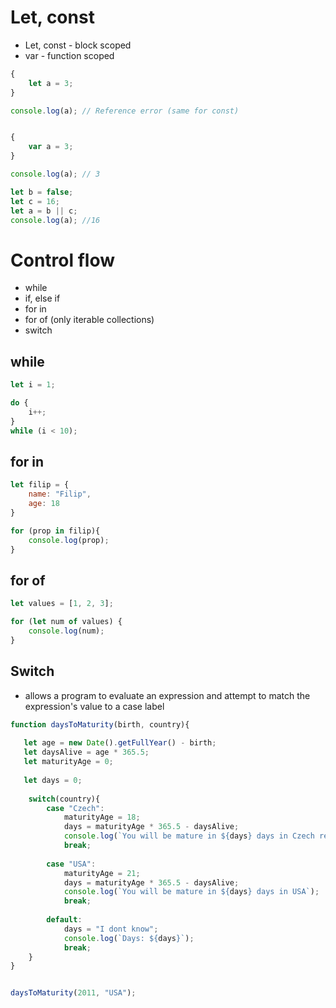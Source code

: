 
# Let, const 
* Let, const - block scoped
* var - function scoped



```javascript
{
    let a = 3;
}

console.log(a); // Reference error (same for const)


{
    var a = 3;
}

console.log(a); // 3

```

```js
let b = false; 
let c = 16;
let a = b || c;
console.log(a); //16
```

# Control flow
* while
* if, else if
* for in
* for of (only iterable collections)
* switch

## while
```js
let i = 1;

do {
    i++;
}
while (i < 10);
```

## for in
```js
let filip = {
    name: "Filip",
    age: 18
}

for (prop in filip){
    console.log(prop);
}


```

## for of
```js
let values = [1, 2, 3];

for (let num of values) {
    console.log(num);
}

```


## Switch
* allows a program to evaluate an expression and attempt to match the expression's value to a case label

```javascript
function daysToMaturity(birth, country){
    
   let age = new Date().getFullYear() - birth; 
   let daysAlive = age * 365.5; 
   let maturityAge = 0; 
    
   let days = 0;
    
    switch(country){ 
        case "Czech":
            maturityAge = 18;
            days = maturityAge * 365.5 - daysAlive;
            console.log(`You will be mature in ${days} days in Czech republic`);
            break;
            
        case "USA":
            maturityAge = 21;
            days = maturityAge * 365.5 - daysAlive;
            console.log(`You will be mature in ${days} days in USA`);
            break;
            
        default: 
            days = "I dont know";
            console.log(`Days: ${days}`);
            break;
    }
}


daysToMaturity(2011, "USA");


```




